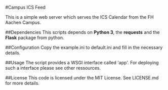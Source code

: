 #Campus ICS Feed

This is a simple web server which serves the ICS Calendar from the FH Aachen
Campus.

##Dependencies
This scripts depends on **Python 3**, the **requests** and the
**Flask** package from python.

##Configuration
Copy the example.ini to default.ini and fill in the necessary details.

##Usage
The script provides a WSGI interface called 'app'. For deploying such a
interface please see other ressources.

##License
This code is licensed under the MIT License. See LICENSE.md for more details.

